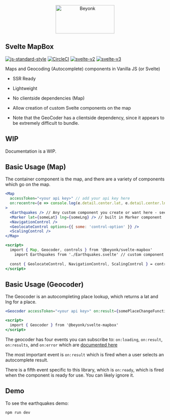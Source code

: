 <p align="center">
  <img width="186" height="90" src="https://user-images.githubusercontent.com/218949/44782765-377e7c80-ab80-11e8-9dd8-fce0e37c235b.png" alt="Beyonk" />
</p>

## Svelte MapBox

[![js-standard-style](https://img.shields.io/badge/code%20style-standard-brightgreen.svg)](http://standardjs.com) [![CircleCI](https://circleci.com/gh/beyonk-adventures/svelte-mapbox.svg?style=shield)](https://circleci.com/gh/beyonk-adventures/svelte-mapbox)  [![svelte-v2](https://img.shields.io/badge/svelte-v2-orange.svg)](https://v2.svelte.dev) [![svelte-v3](https://img.shields.io/badge/svelte-v3-blueviolet.svg)](https://svelte.dev)

Maps and Geocoding (Autocomplete) components in Vanilla JS (or Svelte)

* SSR Ready
* Lightweight
* No clientside dependencies (Map)
* Allow creation of custom Svelte components on the map

* Note that the GeoCoder has a clientside dependency, since it appears to be extremely difficult to bundle.

## WIP

Documentation is a WIP. 

## Basic Usage (Map)

The container component is the map, and there are a variety of components which go on the map.

```jsx
<Map
  accessToken="<your api key>" // add your api key here
  on:recentre={e => console.log(e.detail.center.lat, e.detail.center.lng) } // recentre events
>
  <Earthquakes /> // Any custom component you create or want here - see marker example
  <Marker lat={someLat} lng={someLng} /> // built in Marker component
  <NavigationControl />
  <GeolocateControl options={{ some: 'control-option' }} />
  <ScalingControl />
</Map>

<script>
  import { Map, Geocoder, controls } from '@beyonk/svelte-mapbox'
	import Earthquakes from './Earthquakes.svelte' // custom component
  
  const { GeolocateControl, NavigationControl, ScalingControl } = controls
</script>
```

## Basic Usage (Geocoder)

The Geocoder is an autocompleting place lookup, which returns a lat and lng for a place.

```jsx
<Geocoder accessToken="<your api key>" on:result={somePlaceChangeFunction} />

<script>
  import { Geocoder } from '@beyonk/svelte-mapbox'
</script>
```

The geocoder has four events you can subscribe to: `on:loading`, `on:result`, `on:results`, and `on:error` which are [documented here](https://github.com/mapbox/mapbox-gl-geocoder/blob/master/API.md#on)

The most important event is `on:result` which is fired when a user selects an autocomplete result.

There is a fifth event specific to this library, which is `on:ready`, which is fired when the component is ready for use. You can likely ignore it.

## Demo

To see the earthquakes demo:

`
npm run dev
`

